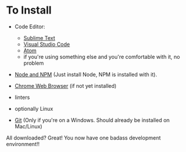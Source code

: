 To Install
====
+ Code Editor:
  + [Sublime Text](https://www.sublimetext.com/3 "Sublime Text")
  + [Visual Studio Code](https://code.visualstudio.com/ "Visual Studio Code")
  + [Atom](https://atom.io/ "Atom")
  + if you're using something else and you're comfortable with it, no problem

+ [Node and NPM](https://nodejs.org/en/ "NodeJS") (Just install Node, NPM is installed with it).

+ [Chrome Web Browser](https://www.google.com/chrome/browser/desktop/index.html "Chrome") (if not yet installed) 

+ linters  

+ optionally Linux

+ [Git](https://git-scm.com/) (Only if you're on a Windows. Should already be installed on Mac/Linux)

All downloaded? Great! You now have one badass development environment!!
